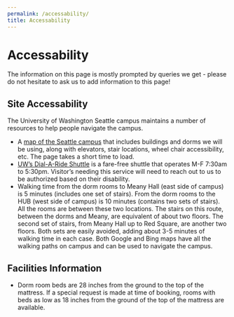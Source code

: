 ```yaml
---
permalink: /accessability/
title: Accessability
---
```

# Accessability

The information on this page is mostly prompted by queries we get - please do not hesitate to ask us to add information to this page!

## Site Accessability

The University of Washington Seattle campus maintains a number of resources to help people navigate the campus.

* A [map of the Seattle campus](https://depts.washington.edu/ceogis/Public/Accessibility/Map) that includes buildings and dorms we will be using, along with elevators, stair locations, wheel chair accessibility, etc. The page takes a short time to load.
* [UW’s Dial-A-Ride Shuttle](https://facilities.uw.edu/catalog/dar) is a fare-free shuttle that operates M-F 7:30am to 5:30pm.  Visitor’s needing this service will need to reach out to us to be authorized based on their disability.
* Walking time from the dorm rooms to Meany Hall (east side of campus) is 5 minutes (includes one set of stairs). From the dorm rooms to the HUB (west side of campus) is 10 minutes (contains two sets of stairs). All the rooms are between these two locations. The stairs on this route, between the dorms and Meany, are equivalent of about two floors. The second set of stairs, from Meany Hall up to Red Square, are another two floors. Both sets are easily avoided, adding about 3-5 minutes of walking time in each case. Both Google and Bing maps have all the walking paths on campus and can be used to navigate the campus.

## Facilities Information

* Dorm room beds are 28 inches from the ground to the top of the mattress. If a special request is made at time of booking, rooms with beds as low as 18 inches from the ground of the top of the mattress are available.
